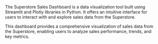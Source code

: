 The Superstore Sales Dashboard is a data visualization tool built using Streamlit and Plotly libraries in Python. It offers an intuitive interface for users to interact with and explore sales data from the Superstore.

This dashboard provides a comprehensive visualization of sales data from the Superstore, enabling users to analyze sales performance, trends, and key metrics.
